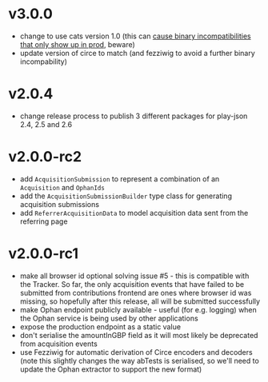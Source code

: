 # v3.0.0
* change to use cats version 1.0 (this can [cause binary incompatibilities that only show up in prod](https://github.com/guardian/subscriptions-frontend/pull/1067), beware)
* update version of circe to match (and fezziwig to avoid a further binary incompability)

# v2.0.4
* change release process to publish 3 different packages for play-json 2.4, 2.5 and 2.6

# v2.0.0-rc2
* add `AcquisitionSubmission` to represent a combination of an `Acquisition` and `OphanIds`
* add the `AcquisitionSubmissionBuilder` type class for generating acquisition submissions
* add `ReferrerAcquisitionData` to model acquisition data sent from the referring page 

# v2.0.0-rc1
* make all browser id optional solving issue #5 - this is compatible with the Tracker. So far, the only acquisition events that have failed to be submitted from contributions frontend are ones where browser id was missing, so hopefully after this release, all will be submitted successfully
* make Ophan endpoint publicly available - useful (for e.g. logging) when the Ophan service is being used by other applications
* expose the production endpoint as a static value
* don't serialise the amountInGBP field as it will most likely be deprecated from acquisition events
* use Fezziwig for automatic derivation of Circe encoders and decoders (note this slightly changes the way abTests is serialised, so we'll need to update the Ophan extractor to support the new format)
